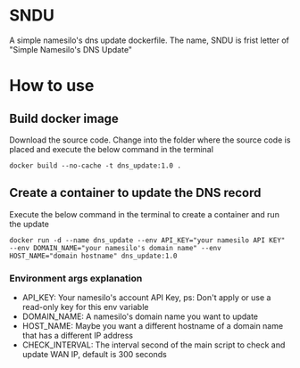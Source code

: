 # SNDU
A simple namesilo's dns update dockerfile. The name, SNDU is frist letter of "Simple Namesilo's DNS Update"

# How to use
## Build docker image
Download the source code. Change into the folder where the source code is placed and execute the below command in the terminal

`docker build --no-cache -t dns_update:1.0 .`
## Create a container to update the DNS record
Execute the below command in the terminal to create a container and run the update

`docker run -d --name dns_update --env API_KEY="your namesilo API KEY" --env DOMAIN_NAME="your namesilo's domain name" --env HOST_NAME="domain hostname" dns_update:1.0`

### Environment args explanation
- API_KEY: Your namesilo's account API Key, ps: Don't apply or use a read-only key for this env variable
- DOMAIN_NAME: A namesilo's domain name you want to update
- HOST_NAME: Maybe you want a different hostname of a domain name that has a different IP address
- CHECK_INTERVAL: The interval second of the main script to check and update WAN IP, default is 300 seconds

